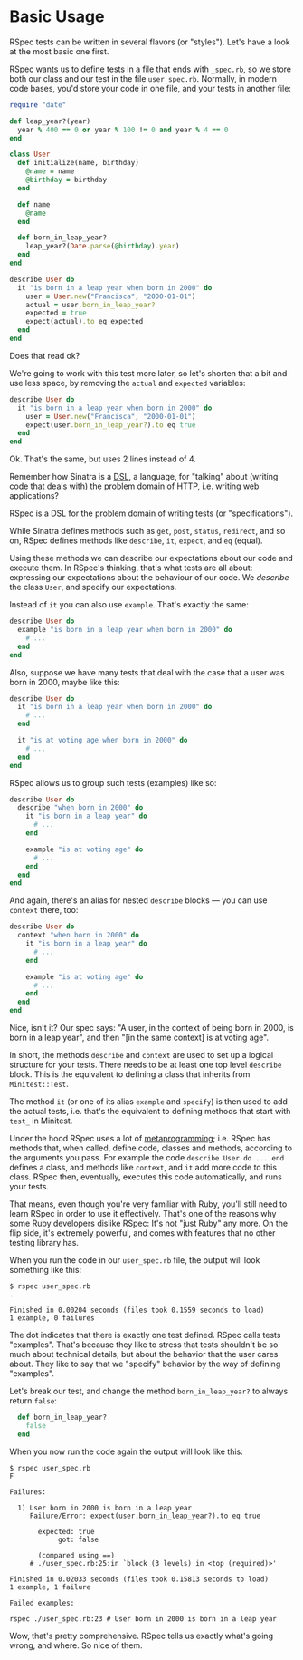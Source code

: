 # Basic Usage

RSpec tests can be written in several flavors (or "styles"). Let's have a look at
the most basic one first.

RSpec wants us to define tests in a file that ends with `_spec.rb`, so we store
both our class and our test in the file `user_spec.rb`. Normally, in modern
code bases, you'd store your code in one file, and your tests in another file:

```ruby
require "date"

def leap_year?(year)
  year % 400 == 0 or year % 100 != 0 and year % 4 == 0
end

class User
  def initialize(name, birthday)
    @name = name
    @birthday = birthday
  end

  def name
    @name
  end

  def born_in_leap_year?
    leap_year?(Date.parse(@birthday).year)
  end
end

describe User do
  it "is born in a leap year when born in 2000" do
    user = User.new("Francisca", "2000-01-01")
    actual = user.born_in_leap_year?
    expected = true
    expect(actual).to eq expected
  end
end
```

Does that read ok?

We're going to work with this test more later, so let's shorten that a bit and
use less space, by removing the `actual` and `expected` variables:


```ruby
describe User do
  it "is born in a leap year when born in 2000" do
    user = User.new("Francisca", "2000-01-01")
    expect(user.born_in_leap_year?).to eq true
  end
end
```

Ok. That's the same, but uses 2 lines instead of 4.

Remember how Sinatra is a [DSL](http://webapps-for-beginners.rubymonstas.org/sinatra/dsl.html),
a language, for "talking" about (writing code that deals with) the problem
domain of HTTP, i.e. writing web applications?

RSpec is a DSL for the problem domain of writing tests (or "specifications").

While Sinatra defines methods such as `get`, `post`, `status`, `redirect`, and
so on, RSpec defines methods like `describe`, `it`, `expect`, and `eq` (equal).

Using these methods we can describe our expectations about our code and
execute them. In RSpec's thinking, that's what tests are all about: expressing
our expectations about the behaviour of our code. We *describe* the class
`User`, and specify our expectations.

Instead of `it` you can also use `example`. That's exactly the same:

```ruby
describe User do
  example "is born in a leap year when born in 2000" do
    # ...
  end
end
```

Also, suppose we have many tests that deal with the case that a user was
born in 2000, maybe like this:

```ruby
describe User do
  it "is born in a leap year when born in 2000" do
    # ...
  end

  it "is at voting age when born in 2000" do
    # ...
  end
end
```

RSpec allows us to group such tests (examples) like so:

```ruby
describe User do
  describe "when born in 2000" do
    it "is born in a leap year" do
      # ...
    end

    example "is at voting age" do
      # ...
    end
  end
end
```

And again, there's an alias for nested `describe` blocks — you can use `context`
there, too:

```ruby
describe User do
  context "when born in 2000" do
    it "is born in a leap year" do
      # ...
    end

    example "is at voting age" do
      # ...
    end
  end
end
```

Nice, isn't it? Our spec says: "A user, in the context of being born in 2000,
is born in a leap year", and then "[in the same context] is at voting age".

In short, the methods `describe` and `context` are used to set up a logical
structure for your tests. There needs to be at least one top level `describe`
block. This is the equivalent to defining a class that inherits from
`Minitest::Test`.

The method `it` (or one of its alias `example` and `specify`) is then used to
add the actual tests, i.e. that's the equivalent to defining methods that start
with `test_` in Minitest.

Under the hood RSpec uses a lot of [metaprogramming](http://rubylearning.com/blog/2010/11/23/dont-know-metaprogramming-in-ruby/);
i.e. RSpec has methods that, when called, define code, classes and methods,
according to the arguments you pass. For example the code `describe User do ...
end` defines a class, and methods like `context`, and `it` add more code to
this class. RSpec then, eventually, executes this code automatically, and runs
your tests.

That means, even though you're very familiar with Ruby, you'll still need to
learn RSpec in order to use it effectively. That's one of the reasons why some
Ruby developers dislike RSpec: It's not "just Ruby" any more. On the flip side,
it's extremely powerful, and comes with features that no other testing library
has.

When you run the code in our `user_spec.rb` file, the output will look
something like this:

```
$ rspec user_spec.rb
.

Finished in 0.00204 seconds (files took 0.1559 seconds to load)
1 example, 0 failures
```

The dot indicates that there is exactly one test defined. RSpec calls tests
"examples". That's because they like to stress that tests shouldn't be so much
about technical details, but about the behavior that the user cares about.
They like to say that we "specify" behavior by the way of defining
"examples".

Let's break our test, and change the method `born_in_leap_year?` to always
return `false`:

```ruby
  def born_in_leap_year?
    false
  end
```

When you now run the code again the output will look like this:

```
$ rspec user_spec.rb
F

Failures:

  1) User born in 2000 is born in a leap year
     Failure/Error: expect(user.born_in_leap_year?).to eq true

       expected: true
            got: false

       (compared using ==)
     # ./user_spec.rb:25:in `block (3 levels) in <top (required)>'

Finished in 0.02033 seconds (files took 0.15813 seconds to load)
1 example, 1 failure

Failed examples:

rspec ./user_spec.rb:23 # User born in 2000 is born in a leap year
```

Wow, that's pretty comprehensive. RSpec tells us exactly what's going wrong,
and where. So nice of them.
